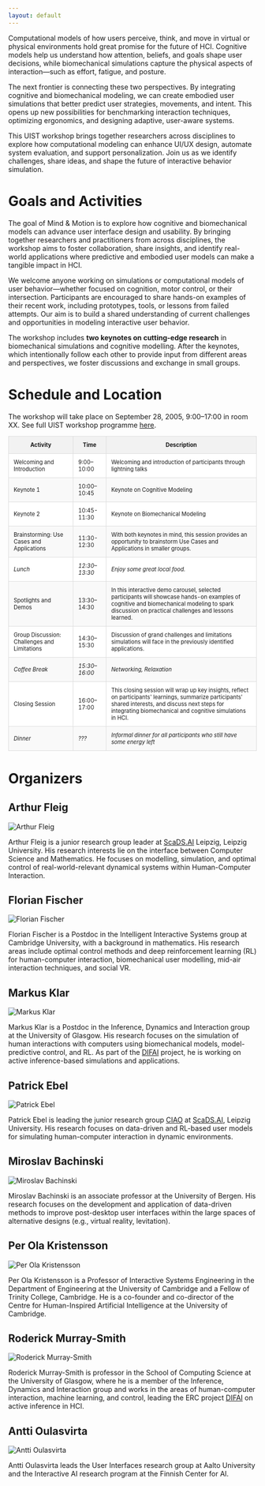 ```yaml
---
layout: default
---
```


Computational models of how users perceive, think, and move in virtual or physical environments hold great promise for the future of HCI. Cognitive models help us understand how attention, beliefs, and goals shape user decisions, while biomechanical simulations capture the physical aspects of interaction—such as effort, fatigue, and posture.

The next frontier is connecting these two perspectives. By integrating cognitive and biomechanical modeling, we can create embodied user simulations that better predict user strategies, movements, and intent. This opens up new possibilities for benchmarking interaction techniques, optimizing ergonomics, and designing adaptive, user-aware systems.

This UIST workshop brings together researchers across disciplines to explore how computational modeling can enhance UI/UX design, automate system evaluation, and support personalization. Join us as we identify challenges, share ideas, and shape the future of interactive behavior simulation.


[//]: # ()
[//]: # (# Submissions)

[//]: # ()
[//]: # (We invite submissions from researchers and practitioners interested in using models that integrate both biomechanics and cognition. Submissions need not be at the intersection of the two fields; rather, we ask participants to detail their use &#40;or intended use&#41; of cognitive and/or biomechanical models in experience reports or position papers. Submissions should outline concrete applications, highlighting the difficulties and benefits of current approaches.)

[//]: # ()
[//]: # ()
[//]: # (### Submission Instructions)

[//]: # ()
[//]: # (Submissions should be 2-4 pages &#40;excluding references&#41;, following the single-column [ACM Master Article template]&#40;https://www.acm.org/publications/proceedings-template&#41; and [SIGCHI accessibility guidelines]&#40;https://sigchi.org/resources/guides-for-authors/accessibility/&#41;.)

[//]: # ()
[//]: # (### Reviewing and Publication Process)

[//]: # ()
[//]: # (Workshop organizers will evaluate the submissions based on relevance and potential for stimulating discussion. Accepted submissions will be used as a basis for forming balanced discussion groups and guide workshop debates. Papers will be published on the workshop website and included in the workshop proceedings.)

[//]: # ()
[//]: # (### Key Dates)

[//]: # ()
[//]: # (**Submission Deadline:** February 13, 2025 &#40;AoE&#41;)

[//]: # ()
[//]: # (**Notifications:** March 3, 2025 &#40;AoE&#41;)

# Goals and Activities 
The goal of Mind & Motion is to explore how cognitive and biomechanical models can advance user interface design and usability. By bringing together researchers and practitioners from across disciplines, the workshop aims to foster collaboration, share insights, and identify real-world applications where predictive and embodied user models can make a tangible impact in HCI.

We welcome anyone working on simulations or computational models of user behavior—whether focused on cognition, motor control, or their intersection. Participants are encouraged to share hands-on examples of their recent work, including prototypes, tools, or lessons from failed attempts. Our aim is to build a shared understanding of current challenges and opportunities in modeling interactive user behavior.

The workshop includes **two keynotes on cutting-edge research** in biomechanical simulations and cognitive modelling. After the  keynotes, which intentionally follow each other to provide input from different areas and perspectives, we foster discussions and exchange in small groups.

# Schedule and Location
The workshop will take place on September 28, 2005, 9:00–17:00 in room XX. See full UIST workshop programme [here](https://uist.acm.org/2025/).


<style>
  table {
    width: 100%;
    border-collapse: collapse;
    font-size: 0.8em; /* Reduces font size slightly */
  }

  th, td {
    padding: 10px;
    border: 1px solid #ddd;
  }

  th {
    background-color: #f2f2f2;
  }

  tbody tr:nth-child(even) {
    background-color: #f9f9f9; /* Light gray background for even rows */
  }

  tbody tr:nth-child(odd) {
    background-color: #ffffff; /* White background for odd rows */
  }

  .break {
    font-style: italic; /* Italicizes break rows */
  }
</style>

<table>
  <thead>
    <tr>
      <th>Activity</th>
      <th>Time</th>
      <th>Description</th>
    </tr>
  </thead>
  <tbody>
    <tr>
      <td>Welcoming and Introduction</td>
      <td>9:00–10:00</td>
      <td>Welcoming and introduction of participants through lightning talks</td>
    </tr>
    <tr>
      <td>Keynote 1</td>
      <td>10:00–10:45</td>
      <td>Keynote on Cognitive Modeling</td>
    </tr>
    <tr>
      <td>Keynote 2</td>
      <td>10:45-11:30</td>
      <td>Keynote on Biomechanical Modeling</td>
    </tr>
    <tr>
      <td>Brainstorming: Use Cases and Applications</td>
      <td>11:30-12:30</td>
      <td>With both keynotes in mind, this session provides an opportunity to brainstorm Use Cases and Applications in smaller groups.</td>
    </tr>
    <tr class="break">
      <td>Lunch</td>
      <td>12:30–13:30</td>
      <td>Enjoy some great local food.</td>
    </tr>
    <tr>
      <td>Spotlights and Demos</td>
      <td>13:30–14:30</td>
      <td>In this interactive demo carousel, selected participants will showcase hands-on examples of cognitive and biomechanical modeling to spark discussion on practical challenges and lessons learned.</td>
    </tr>
    <tr>
      <td>Group Discussion: Challenges and Limitations</td>
      <td>14:30–15:30</td>
      <td>Discussion of grand challenges and limitations simulations will face in the previously identified applications.</td>
    </tr>
    <tr class="break">
      <td>Coffee Break</td>
      <td>15:30–16:00</td>
      <td>Networking, Relaxation</td>
    </tr>
    <tr>
      <td>Closing Session</td>
      <td>16:00–17:00</td>
      <td>This closing session will wrap up key insights, reflect on participants' learnings, summarize participants' shared interests, and discuss next steps for integrating biomechanical and cognitive simulations in HCI.</td>
    </tr>
    <tr class="break">
      <td>Dinner</td>
      <td>???</td>
      <td>Informal dinner for all participants who still have some energy left</td>
    </tr>
  </tbody>
</table>


# Organizers

## Arthur Fleig

<div class="organiser-photo">
   <img src="{{ site.url }}{{ site.baseurl }}/assets/arthur-fleig.png" alt="Arthur Fleig">
</div>

Arthur Fleig is a junior research group leader at <a href="https://scads.ai">ScaDS.AI</a> Leipzig, Leipzig University. His research interests lie on the interface between Computer Science and Mathematics. He focuses on modelling, simulation, and optimal control of real-world-relevant dynamical systems within Human-Computer Interaction.

<div style="clear: both;"></div>

## Florian Fischer

<div class="organiser-photo">
   <img src="{{ site.url }}{{ site.baseurl }}/assets/florian-fischer.jpg" alt="Florian Fischer">
</div>

Florian Fischer is a Postdoc in the Intelligent Interactive Systems group at Cambridge University, with a background in mathematics. His research areas include optimal control methods and deep reinforcement learning (RL) for human-computer interaction, biomechanical user modelling, mid-air interaction techniques, and social VR.

<div style="clear: both;"></div>

## Markus Klar

<div class="organiser-photo">
   <img src="{{ site.url }}{{ site.baseurl }}/assets/markus-klar.jpg" alt="Markus Klar">
</div>

Markus Klar is a Postdoc in the Inference, Dynamics and Interaction group at the University of Glasgow. His research focuses on the simulation of human interactions with computers using biomechanical models, model-predictive control, and RL. As part of the [DIFAI](https://difai-project.org/}{DIFAI) project, he is working on active inference-based simulations and applications.

<div style="clear: both;"></div>

## Patrick Ebel

<div class="organiser-photo">
   <img src="{{ site.url }}{{ site.baseurl }}/assets/patrick-ebel.png" alt="Patrick Ebel">
</div>

Patrick Ebel is leading the junior research group [CIAO](https://ciao-group.github.io) at [ScaDS.AI](https://scads.ai), Leipzig University. His research focuses on data-driven and RL-based user models for simulating human-computer interaction in dynamic environments.

<div style="clear: both;"></div>

## Miroslav Bachinski

<div class="organiser-photo">
   <img src="{{ site.url }}{{ site.baseurl }}/assets/miroslav-bachinski.jpg" alt="Miroslav Bachinski">
</div>

Miroslav Bachinski is an associate professor at the University of Bergen. His research focuses on the development and application of data-driven methods to improve post-desktop user interfaces within the large spaces of alternative designs (e.g., virtual reality, levitation).

<div style="clear: both;"></div>

## Per Ola Kristensson

<div class="organiser-photo">
   <img src="{{ site.url }}{{ site.baseurl }}/assets/per-ola-kristensson.png" alt="Per Ola Kristensson">
</div>

Per Ola Kristensson is a Professor of Interactive Systems Engineering in the Department of Engineering at the University of Cambridge and a Fellow of Trinity College, Cambridge. He is a co-founder and co-director of the Centre for Human-Inspired Artificial Intelligence at the University of Cambridge.

<div style="clear: both;"></div>

## Roderick Murray-Smith

<div class="organiser-photo">
   <img src="{{ site.url }}{{ site.baseurl }}/assets/roderick-murray-smith.png" alt="Roderick Murray-Smith">
</div>

Roderick Murray-Smith is  professor in the School of Computing Science at the University of Glasgow, where he is a member of the Inference, Dynamics and Interaction group and works in the areas of human-computer interaction, machine learning, and control, leading the ERC project [DIFAI](https://difai-project.org/}{DIFAI) on active inference in HCI.

<div style="clear: both;"></div>


## Antti Oulasvirta

<div class="organiser-photo">
   <img src="{{ site.url }}{{ site.baseurl }}/assets/antti-oulasvirta.png" alt="Antti Oulasvirta">
</div>

Antti Oulasvirta leads the User Interfaces research group at Aalto University and the Interactive AI research program at the Finnish Center for AI.

<div style="clear: both;"></div>